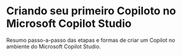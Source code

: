 # Criando seu primeiro Copiloto no Microsoft Copilot Studio

Resumo passo-a-passo das etapas e formas de criar um Copilot no ambiente do Microsoft Copilot Studio.






